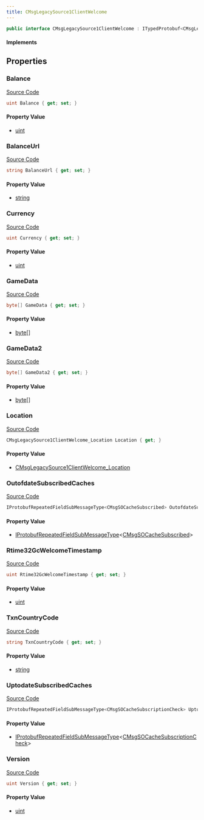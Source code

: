 ```yaml
---
title: CMsgLegacySource1ClientWelcome
---
```


```csharp
public interface CMsgLegacySource1ClientWelcome : ITypedProtobuf<CMsgLegacySource1ClientWelcome>, INativeHandle
```

#### Implements

## Properties

### Balance

[Source Code](https://github.com/swiftly-solution/swiftlys2/blob/main/managed/src/SwiftlyS2.Generated/Protobufs/Interfaces/CMsgLegacySource1ClientWelcome.cs#L37)

```csharp
uint Balance { get; set; }
```

#### Property Value

- [uint](https://learn.microsoft.com/dotnet/api/system.uint32)

### BalanceUrl

[Source Code](https://github.com/swiftly-solution/swiftlys2/blob/main/managed/src/SwiftlyS2.Generated/Protobufs/Interfaces/CMsgLegacySource1ClientWelcome.cs#L40)

```csharp
string BalanceUrl { get; set; }
```

#### Property Value

- [string](https://learn.microsoft.com/dotnet/api/system.string)

### Currency

[Source Code](https://github.com/swiftly-solution/swiftlys2/blob/main/managed/src/SwiftlyS2.Generated/Protobufs/Interfaces/CMsgLegacySource1ClientWelcome.cs#L34)

```csharp
uint Currency { get; set; }
```

#### Property Value

- [uint](https://learn.microsoft.com/dotnet/api/system.uint32)

### GameData

[Source Code](https://github.com/swiftly-solution/swiftlys2/blob/main/managed/src/SwiftlyS2.Generated/Protobufs/Interfaces/CMsgLegacySource1ClientWelcome.cs#L16)

```csharp
byte[] GameData { get; set; }
```

#### Property Value

- [byte](https://learn.microsoft.com/dotnet/api/system.byte)[]

### GameData2

[Source Code](https://github.com/swiftly-solution/swiftlys2/blob/main/managed/src/SwiftlyS2.Generated/Protobufs/Interfaces/CMsgLegacySource1ClientWelcome.cs#L28)

```csharp
byte[] GameData2 { get; set; }
```

#### Property Value

- [byte](https://learn.microsoft.com/dotnet/api/system.byte)[]

### Location

[Source Code](https://github.com/swiftly-solution/swiftlys2/blob/main/managed/src/SwiftlyS2.Generated/Protobufs/Interfaces/CMsgLegacySource1ClientWelcome.cs#L25)

```csharp
CMsgLegacySource1ClientWelcome_Location Location { get; }
```

#### Property Value

- [CMsgLegacySource1ClientWelcome_Location](/docs/api/shared/protobufdefinitions/cmsglegacysource1clientwelcome_location)

### OutofdateSubscribedCaches

[Source Code](https://github.com/swiftly-solution/swiftlys2/blob/main/managed/src/SwiftlyS2.Generated/Protobufs/Interfaces/CMsgLegacySource1ClientWelcome.cs#L19)

```csharp
IProtobufRepeatedFieldSubMessageType<CMsgSOCacheSubscribed> OutofdateSubscribedCaches { get; }
```

#### Property Value

- [IProtobufRepeatedFieldSubMessageType](/docs/api/shared/netmessages/iprotobufrepeatedfieldsubmessagetype-1)<[CMsgSOCacheSubscribed](/docs/api/shared/protobufdefinitions/cmsgsocachesubscribed)>

### Rtime32GcWelcomeTimestamp

[Source Code](https://github.com/swiftly-solution/swiftlys2/blob/main/managed/src/SwiftlyS2.Generated/Protobufs/Interfaces/CMsgLegacySource1ClientWelcome.cs#L31)

```csharp
uint Rtime32GcWelcomeTimestamp { get; set; }
```

#### Property Value

- [uint](https://learn.microsoft.com/dotnet/api/system.uint32)

### TxnCountryCode

[Source Code](https://github.com/swiftly-solution/swiftlys2/blob/main/managed/src/SwiftlyS2.Generated/Protobufs/Interfaces/CMsgLegacySource1ClientWelcome.cs#L43)

```csharp
string TxnCountryCode { get; set; }
```

#### Property Value

- [string](https://learn.microsoft.com/dotnet/api/system.string)

### UptodateSubscribedCaches

[Source Code](https://github.com/swiftly-solution/swiftlys2/blob/main/managed/src/SwiftlyS2.Generated/Protobufs/Interfaces/CMsgLegacySource1ClientWelcome.cs#L22)

```csharp
IProtobufRepeatedFieldSubMessageType<CMsgSOCacheSubscriptionCheck> UptodateSubscribedCaches { get; }
```

#### Property Value

- [IProtobufRepeatedFieldSubMessageType](/docs/api/shared/netmessages/iprotobufrepeatedfieldsubmessagetype-1)<[CMsgSOCacheSubscriptionCheck](/docs/api/shared/protobufdefinitions/cmsgsocachesubscriptioncheck)>

### Version

[Source Code](https://github.com/swiftly-solution/swiftlys2/blob/main/managed/src/SwiftlyS2.Generated/Protobufs/Interfaces/CMsgLegacySource1ClientWelcome.cs#L13)

```csharp
uint Version { get; set; }
```

#### Property Value

- [uint](https://learn.microsoft.com/dotnet/api/system.uint32)

